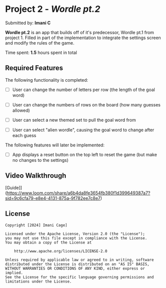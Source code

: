 # Project 2 - *Wordle pt.2*

Submitted by: **Imani C**

**Wordle pt.2** is an app that builds off of it's predecessor, Wordle pt.1 from project 1. Filled in part of the implementation to integrate the settings screen and modify the rules of the game.

Time spent: **1.5** hours spent in total

## Required Features

The following functionality is completed:

- [ ] User can change the number of letters per row (the length of the goal word)
- [ ] User can change the numbers of rows on the board (how many guesses allowed)
- [ ] User can select a new themed set to pull the goal word from
- [ ] User can select "alien wordle", causing the goal word to change after each guess


The following features will later be implemented:

- [ ] App displays a reset button on the top left to reset the game (but make no changes to the settings)


## Video Walkthrough

[Guide]](https://www.loom.com/share/a6b4da8fe3654fb380f1d399649387a7?sid=9c6cfa79-e8e4-4131-875a-9f782ee7c8e7)

## License

    Copyright [2024] Imani Cage]

    Licensed under the Apache License, Version 2.0 (the "License");
    you may not use this file except in compliance with the License.
    You may obtain a copy of the License at

        http://www.apache.org/licenses/LICENSE-2.0

    Unless required by applicable law or agreed to in writing, software
    distributed under the License is distributed on an "AS IS" BASIS,
    WITHOUT WARRANTIES OR CONDITIONS OF ANY KIND, either express or implied.
    See the License for the specific language governing permissions and
    limitations under the License.

